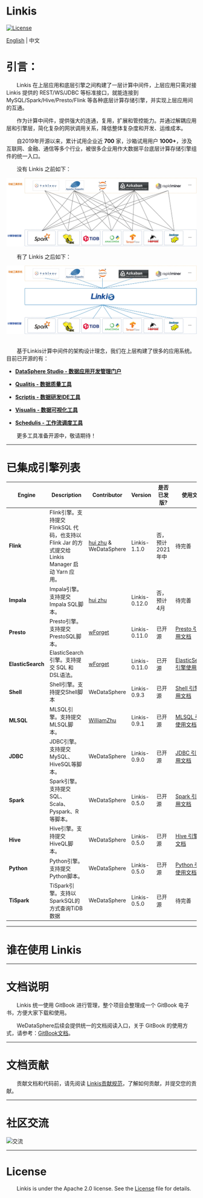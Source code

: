 Linkis
============

[![License](https://img.shields.io/badge/license-Apache%202-4EB1BA.svg)](https://www.apache.org/licenses/LICENSE-2.0.html)

[English](../README.md) | 中文

# 引言：

&nbsp; &nbsp; &nbsp; &nbsp;Linkis 在上层应用和底层引擎之间构建了一层计算中间件，上层应用只需对接 Linkis 提供的 REST/WS/JDBC 等标准接口，就能连接到 MySQL/Spark/Hive/Presto/Flink 等各种底层计算存储引擎，并实现上层应用间的互通。

&nbsp; &nbsp; &nbsp; &nbsp;作为计算中间件，提供强大的连通，复用，扩展和管控能力。并通过解耦应用层和引擎层，简化复杂的网状调用关系，降低整体复杂度和开发、运维成本。

&nbsp; &nbsp; &nbsp; &nbsp;自2019年开源以来，累计试用企业近 **700** 家，沙箱试用用户 **1000+**，涉及 互联网、金融、通信等多个行业，被很多企业用作大数据平台底层计算存储引擎组件的统一入口。

&nbsp; &nbsp; &nbsp; &nbsp;没有 Linkis 之前如下：

![原大数据生态图](Images/Architecture/linkis-intro-01.jpg)

&nbsp; &nbsp; &nbsp; &nbsp;有了 Linkis 之后如下：

![Linkis效果图](Images/Architecture/linkis-intro-02.jpg)
<br>
<br>

&nbsp; &nbsp; &nbsp; &nbsp;基于Linkis计算中间件的架构设计理念，我们在上层构建了很多的应用系统。目前已开源的有：

- [**DataSphere Studio - 数据应用开发管理门户**](https://github.com/WeBankFinTech/DataSphereStudio)

- [**Qualitis - 数据质量工具**](https://github.com/WeBankFinTech/Qualitis)

- [**Scriptis - 数据研发IDE工具**](https://github.com/WeBankFinTech/Scriptis)

- [**Visualis - 数据可视化工具**](https://github.com/WeBankFinTech/Visualis)

- [**Schedulis - 工作流调度工具**](https://github.com/WeBankFinTech/Schedulis)

&nbsp; &nbsp; &nbsp; &nbsp;更多工具准备开源中，敬请期待！

----

# 已集成引擎列表

| Engine     | Description                                                          | Contributor                                                           | Version    | 是否已发版? | 使用文档 |
| --------------- | -------------------------------------------------------------------- | ------------------ | ------------- | ------------ |  ---------------------- |
| **Flink**  | Flink引擎。支持提交 FlinkSQL 代码，也支持以 Flink Jar 的方式提交给 Linkis Manager 启动 Yarn 应用。 | [hui zhu](https://github.com/liangqilang) & WeDataSphere | Linkis-1.1.0 | 否，预计2021年中 | 待完善 |
| **Impala**     | Impala引擎。支持提交Impala SQL脚本。 | [hui zhu](https://github.com/liangqilang) | Linkis-0.12.0 | 否，预计4月 | 待完善 |
| **Presto**  | Presto引擎。支持提交PrestoSQL脚本。 | [wForget](https://github.com/wForget)  | Linkis-0.11.0 | 已开源 | [Presto 引擎使用文档](Engine_Usage_Documentations/Presto_User_Manual.md) |
| **ElasticSearch** | ElasticSearch引擎。支持提交 SQL 和 DSL语法。  | [wForget](https://github.com/wForget)  | Linkis-0.11.0 | 已开源 | [ElasticSearch 引擎使用文档](Engine_Usage_Documentations/ElasticSearch_User_Manual.md) |
| **Shell**  | Shell引擎。支持提交Shell脚本 | WeDataSphere | Linkis-0.9.3 | 已开源 | [Shell 引擎使用文档](Engine_Usage_Documentations/Shell_User_Manual.md) |
| **MLSQL**   | MLSQL引擎。支持提交MLSQL脚本。 | [WilliamZhu](https://github.com/allwefantasy) | Linkis-0.9.1 | 已开源 | [MLSQL 引擎使用文档](Engine_Usage_Documentations/MLSQL_User_Manual.md) |
| **JDBC**   | JDBC引擎。支持提交 MySQL、HiveSQL等脚本。 | WeDataSphere | Linkis-0.9.0 | 已开源 | [JDBC 引擎使用文档](Engine_Usage_Documentations/JDBC_User_Manual.md) |
| **Spark**   | Spark引擎。支持提交 SQL、Scala、Pyspark、R等脚本。 | WeDataSphere | Linkis-0.5.0 | 已开源 | [Spark 引擎使用文档](Engine_Usage_Documentations/Spark_User_Manual.md) |
| **Hive**   | Hive引擎。支持提交HiveQL脚本。 | WeDataSphere | Linkis-0.5.0 | 已开源 | [Hive 引擎使用文档](Engine_Usage_Documentations/Hive_User_Manual.md) |
| **Python**   | Python引擎。支持提交Python脚本。 | WeDataSphere | Linkis-0.5.0 | 已开源 | [Python 引擎使用文档](Engine_Usage_Documentations/Python_User_Manual.md) |
| **TiSpark**   | TiSpark引擎。支持以SparkSQL的方式查询TiDB数据 | WeDataSphere | Linkis-0.5.0 | 已开源 | 待完善 |

 ----

# 谁在使用 Linkis


 ----

# 文档说明

&nbsp; &nbsp; &nbsp; &nbsp;Linkis 统一使用 GitBook 进行管理，整个项目会整理成一个 GitBook 电子书，方便大家下载和使用。

&nbsp; &nbsp; &nbsp; &nbsp;WeDataSphere后续会提供统一的文档阅读入口，关于 GitBook 的使用方式，请参考：[GitBook文档](http://caibaojian.com/gitbook/)。

 ----

# 文档贡献

&nbsp; &nbsp; &nbsp; &nbsp;贡献文档和代码前，请先阅读 [Linkis贡献规范](Development%20Documents/Contributing.md)，了解如何贡献，并提交您的贡献。

 ----

# 社区交流

![交流](https://github.com/WeBankFinTech/Linkis/blob/dev-1.0.0/docs/zh_CN/images/introduction/introduction05.png)

 ----

# License

&nbsp; &nbsp; &nbsp; &nbsp;Linkis is under the Apache 2.0 license. See the [License](https://github.com/WeBankFinTech/Linkis/LICENSE) file for details.
